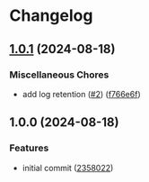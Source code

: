 # Changelog

## [1.0.1](https://github.com/kieranbrown/bat-enjoyers-discord-bot/compare/v1.0.0...v1.0.1) (2024-08-18)


### Miscellaneous Chores

* add log retention ([#2](https://github.com/kieranbrown/bat-enjoyers-discord-bot/issues/2)) ([f766e6f](https://github.com/kieranbrown/bat-enjoyers-discord-bot/commit/f766e6fe3df68089b6f5c8ac76b270d617cdd747))

## 1.0.0 (2024-08-18)


### Features

* initial commit ([2358022](https://github.com/kieranbrown/bat-enjoyers-discord-bot/commit/2358022c0f3191a7e2a8b9758d2e9a9c4039fe6b))
